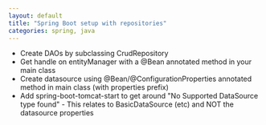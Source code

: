 ```yaml
---
layout: default
title: "Spring Boot setup with repositories"
categories: spring, java
---
```


* Create DAOs by subclassing CrudRepository
* Get handle on entityManager with a @Bean annotated method in your main class
* Create datasource using @Bean/@ConfigurationProperties annotated method in main class (with properties prefix)
* Add spring-boot-tomcat-start to get around "No Supported DataSource type found" - This relates to BasicDataSource (etc) and NOT the datasource properties

